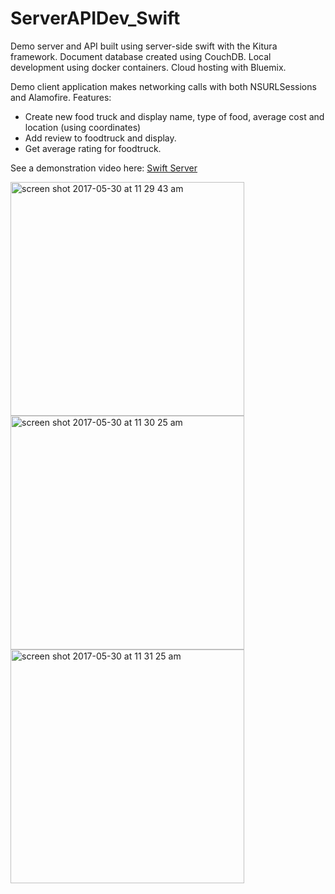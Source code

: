 # ServerAPIDev_Swift

Demo server and API built using server-side swift with the Kitura framework. Document database created using CouchDB. 
Local development using docker containers. Cloud hosting with Bluemix.

Demo client application makes networking calls with both NSURLSessions and Alamofire. 
Features: 
* Create new food truck and display name, type of food, average cost and location (using coordinates)
* Add review to foodtruck and display. 
* Get average rating for foodtruck.

See a demonstration video here: [Swift Server](https://www.youtube.com/watch?v=VrU_nZpzuZM)

<img width="374" alt="screen shot 2017-05-30 at 11 29 43 am" src="https://cloud.githubusercontent.com/assets/21972121/26599182/8f74d012-452c-11e7-9dda-c7c9bd92cd4e.png">
<img width="374" alt="screen shot 2017-05-30 at 11 30 25 am" src="https://cloud.githubusercontent.com/assets/21972121/26599233/b4071a66-452c-11e7-8104-f3faf43504cc.png">
<img width="374" alt="screen shot 2017-05-30 at 11 31 25 am" src="https://cloud.githubusercontent.com/assets/21972121/26599248/c3d0827a-452c-11e7-8210-8eed65414610.png">
